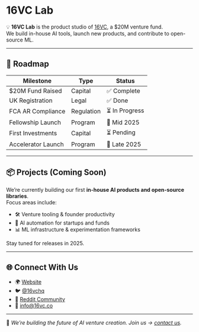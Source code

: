 # 16VC Lab

💡 **16VC Lab** is the product studio of [16VC](https://16vc.co), a $20M venture fund.  
We build in-house AI tools, launch new products, and contribute to open-source ML.  

---

## 🚀 Roadmap

| Milestone            | Type       | Status        |
|-----------------------|-----------|---------------|
| $20M Fund Raised      | Capital    | ✅ Complete    |
| UK Registration       | Legal      | ✅ Done        |
| FCA AR Compliance     | Regulation | ⏳ In Progress |
| Fellowship Launch     | Program    | 📅 Mid 2025    |
| First Investments     | Capital    | ⏳ Pending     |
| Accelerator Launch    | Program    | 📅 Late 2025   |

---

## 📦 Projects (Coming Soon)

We’re currently building our first **in-house AI products and open-source libraries**.  
Focus areas include:  
- 🛠️ Venture tooling & founder productivity  
- 🤖 AI automation for startups and funds  
- 📊 ML infrastructure & experimentation frameworks  

Stay tuned for releases in 2025.  

---

## 🌐 Connect With Us

- 🌍 [Website](https://16vc.co)  
- 🐦 [@16vchq](https://twitter.com/16vchq)  
- 📝 [Reddit Community](https://www.reddit.com/r/16VCFund)  
- 📧 info@16vc.co  

---

💼 *We’re building the future of AI venture creation. Join us → [contact us](mailto:info@16vc.co).*

